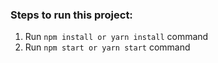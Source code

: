 ### Steps to run this project:

1. Run `npm install or yarn install` command
2. Run `npm start or yarn start` command
